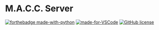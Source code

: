 # M.A.C.C. Server
[![forthebadge made-with-python](http://ForTheBadge.com/images/badges/made-with-python.svg)](https://www.python.org/)
[![made-for-VSCode](https://img.shields.io/badge/Made%20for-VSCode-1f425f.svg)](https://code.visualstudio.com/)
[![GitHub license](https://img.shields.io/github/license/3top1a/M.A.C.C.-server.svg)](https://github.com/3top1a/M.A.C.C.-server/blob/master/LICENSE)
